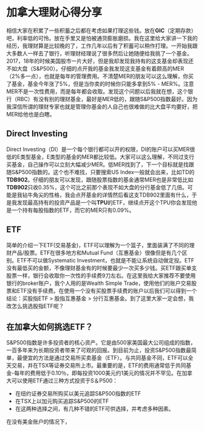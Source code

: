# 加拿大理财心得分享

相信大家在积累了一些积蓄之后都在考虑如果打理这些钱。放在**GIC**（定期存款）吧，利率低的可怜。放在手里又是怕被通货膨胀磨损。我在这里给大家讲一下我的经历，我理财算是比较晚的了，工作几年以后有了积蓄可以稍作打理。一开始我跟大多数人一样去了银行，听理财经理说了很多然后让她随便给我挑了一个基金。2017，18年的时候美国股市一片大好，但是我却发现我持有的这支基金却表现还不如大盘（S&P500）。仔细的点开我的基金我发现这支基金有着颇高的MER（2%多一点），也就是每年的管理费用。不清楚MER的朋友可以这么理解，你买了基金，基金今年涨了5%，但是当你卖的时候你只能多拿到5% - MER%。注意MER不是一次性费用，而是每年都会收取。发现这个问题以后我就在想，这个银行（RBC）有没有别的理财基金，最好是MER低的，跟随S&P500指数最好。因为我深信所谓的理财专家也就是管理你基金的人自己也很难做的比大盘平均要好，把MER给他也是白瞎。

## Direct Investing
Direct Investing（DI）是一个每个银行都可以开的权限，DI的账户可以买MER很低的E类型基金，E类型的基金的MER都比较低。大家可以这么理解，不同过支行买基金，自己操作可以立刻大幅减少MER。低MER找到了，下一个目标就是找跟随S&P500指数的。这个也不难找，只要搜索US Index一般就会出来，比如TD的**TDB902**。仔细的朋友可以发现，跟随股票指数的基金通常MER也是非常低比如**TDB902**只收0.35%，这个可比之前那个表现不如大盘的分行基金低了几倍。可能是我钻牛角尖的性格，我会点开基金的详情然后看这支TDB902里面有什么，于是我发现最高持有的投资产品是一个叫**TPU**的ETF，继续点开这个TPU你会发现他是一个持有每股指数的ETF，而它的MER只有0.09%。


## ETF
简单的介绍一下ETF(交易基金)，ETF可以理解为一个篮子，里面装满了不同的理财产品/股票。ETF在很多地方和Mutual Fund（互惠基金）很像但是有几个区别。ETF不可以做Systematic Investment，也就是不能让系统自动做定投。ETF没有最低买的金额，不像理财基金有的时候要最少一次买多少钱。买ETF跟买单支股票一样，银行会收取你一次性的手续费9刀左右。在这里我给大家推荐不要使用银行的broker账户，我个人用的是Wealth Simple Trade，使用他们的账户交易股票和ETF没有手续费。在使用一个没有买股票手续费的账户以后我们可以得到一个结论：买股指ETF > 股指互惠基金 > 分行互惠基金。到了这里大家一定会想，我改怎么挑选股指ETF呢？

## 在加拿大如何挑选ETF？

S&P500指数是许多投资者的核心资产。它是由500家美国最大公司组成的指数，一百多年来为长期投资者带来了可观的回报。到目前为止，投资S&P500指数最简单，最便宜的方法是通过交易所买卖基金（ETF）。与共同基金不同，ETF可以全天交易，并在TSX等证券交易所上市。最重要的是，ETF的费用通常低于共同基金-每年的费用低于0.10％，即每投资1000美元约1美元的情况并不罕见。在加拿大可以使用ETF通过三种方式投资于S＆P500：

- 在纽约证券交易所购买以美元追踪S&P500指数的ETF
- 在TSX上以加元购买追踪S&P500的ETF
- 在这两种选择之间，有几种不错的ETF可供选择，并考虑多种因素。

在没有美金账户的情况下，



